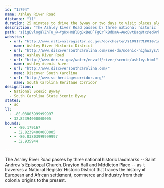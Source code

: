 ```yaml
---
id: "13794"
name: Ashley River Road
distance: "11"
duration: 25 minutes to drive the byway or two days to visit places along the way.
description: "The Ashley River Road passes by three national historic landmarks -- Saint Andrew's Episcopal Church, Drayton Hall and Middleton Place -- as it traverses a National Register Historic District that traces the history of European and African settlement, commerce and industry from their colonial origins to the present. "
path: "s|igEvlogN}ZhTu_@~VgKxHmBlBgBxBeD`FgQx^kBdDmA~AecBvtBaq@tx@ed@rk@kDrDad@fl@{DrEaLhP_Pj`@gXbx@mBhL{AfMgAfL{C~Um@fCoA~B}h@hy@kLhOyTjXkHfH{F|C_TbKiD`CuOrQer@nr@iI`JsCrDgnA~`B"
websites:
  - url: "http://www.nationalregister.sc.gov/dorchester/S10817718010/index.htm"
    name: Ashley River Historic District
  - url: "http://www.discoversouthcarolina.com/see-do/scenic-highways/ash-river-byway/"
    name: Ashley River Road
  - url: "http://www.dnr.sc.gov/water/envaff/river/scenic/ashley.html"
    name: Ashley Scenic River
  - url: "http://www.discoversouthcarolina.com/"
    name: Discover South Carolina
  - url: "http://www.sc-heritagecorridor.org/"
    name: South Carolina Heritage Corridor
designations:
  - National Scenic Byway
  - South Carolina State Scenic Byway
states:
  - SC
ll:
  - -80.03803999999997
  - 32.82394000000005
bounds:
  - - -80.179167
    - 32.82394000000005
  - - -80.03803999999997
    - 32.935944

---
```


The Ashley River Road passes by three national historic landmarks -- Saint Andrew's Episcopal Church, Drayton Hall and Middleton Place -- as it traverses a National Register Historic District that traces the history of European and African settlement, commerce and industry from their colonial origins to the present.
